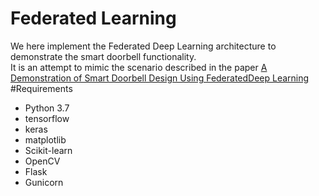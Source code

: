 # Federated Learning
We here implement the Federated Deep Learning architecture to demonstrate the smart doorbell functionality.  
   It is an attempt to mimic the scenario described in the paper [A Demonstration of Smart Doorbell Design Using FederatedDeep Learning](https://arxiv.org/pdf/2010.09687.pdf)    
      #Requirements  
   * Python 3.7
   * tensorflow
   * keras
   * matplotlib
   * Scikit-learn
   * OpenCV
   * Flask
   * Gunicorn

